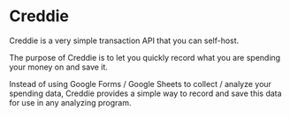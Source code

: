# Creddie

Creddie is a very simple transaction API that you can self-host.

The purpose of Creddie is to let you quickly record what you are spending your money on and save it.

Instead of using Google Forms / Google Sheets to collect / analyze your spending data, Creddie provides a simple way to record and save this data for use in any analyzing program.

